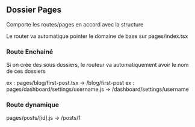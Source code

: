 ## Dossier Pages

Comporte les routes/pages en accord avec la structure 

Le router va automatique pointer le domaine de base sur pages/index.tsx

### Route Enchainé

Si on crée des sous dossiers, le routeur va automatiquement avoir le nom de ces dossiers

ex : pages/blog/first-post.tsx -> /blog/first-post
ex : pages/dashboard/settings/username.js -> /dashboard/settings/username


### Route dynamique

pages/posts/[id].js  -> /posts/1